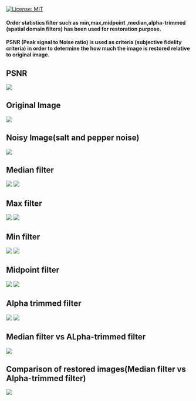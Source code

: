 [![License: MIT](https://img.shields.io/badge/License-MIT-yellow.svg)](https://opensource.org/licenses/MIT)
<h4>Order statistics filter such as min,max,midpoint ,median,alpha-trimmed (spatial domain filters) has been used for restoration purpose.</h4>
<h4>PSNR (Peak signal to Noise ratio) is used as criteria (subjective fidelity criteria) in order to determine the how much the image is restored relative to original image.</h4>
<h2> PSNR</h2>
<img src="image restoration images/result.jpg">
<h2> Original Image</h2>
<img src="image restoration images/original image.jpg">
<h2> Noisy Image(salt and pepper noise)</h2>
<img src="image restoration images/Noisy image.jpg">
<h2>Median filter</h2>
<img src="filter equation/median filter eqn.JPG">
<img src="image restoration images/median filter.jpg">
<h2>Max filter</h2>
<img src="filter equation/max filter eqn.JPG">
<img src="image restoration images/max filter.jpg">
<h2>Min filter</h2>
<img src="filter equation/min filter eqn.JPG">
<img src="image restoration images/min filter.jpg">
<h2>Midpoint filter</h2>
<img src="filter equation/midpoint filter eqn.JPG">
<img src="image restoration images/midpoint filter.jpg">
<h2>Alpha trimmed filter</h2>
<img src="filter equation/alpha-trimmed filter eqn.JPG">
<img src="image restoration images/alpha trimmed filter.jpg">
<h2>Median filter vs ALpha-trimmed filter</h2>
<img src="image restoration images/alpha trimmed result and median result with very noisy image(salt and pepper).jpg">
<h2>Comparison of restored images(Median filter vs Alpha-trimmed filter) </h2>
<img src="image restoration images/iteration result.jpg">
